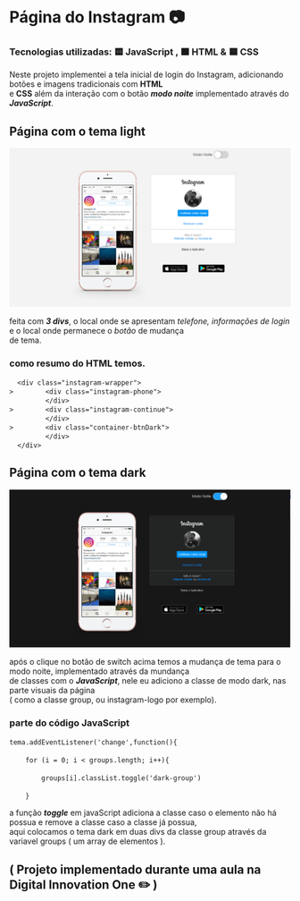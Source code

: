 # Página do Instagram :camera:

### Tecnologias utilizadas: :yellow_square: JavaScript , :orange_square: HTML & :blue_square: CSS

Neste projeto implementei a tela inicial de login do Instagram, adicionando botões e imagens tradicionais com __HTML__<br> e __CSS__ além da interação com o botão __*modo noite*__ implementado através do __*JavaScript*__.

## Página com o tema light

!["light-theme"](/Instagram/Img/light-theme.png "Imagem light")

feita com __*3 divs*__, o local onde se apresentam *telefone, informações de login* e o local onde permanece o *botão* de mudança<br> de tema.

### como resumo do HTML temos.
```
  <div class="instagram-wrapper">
>        <div class="instagram-phone"> 
         </div>
>        <div class="instagram-continue">
         </div>
>        <div class="container-btnDark">
         </div>
  </div>
```

## Página com o tema dark

!["dark-theme"](/Instagram/Img/dark-theme.png "Imagem dark")

após o clique no botão de switch acima temos a mudança de tema para o modo noite, implementado através da mundança<br> de classes com o __*JavaScript*__, nele eu adiciono a classe de modo dark, nas parte visuais da página<br> ( como a classe group, ou instagram-logo por exemplo).

### parte do código JavaScript

```
tema.addEventListener('change',function(){

    for (i = 0; i < groups.length; i++){
    
        groups[i].classList.toggle('dark-group')
        
    }

```

a função __*toggle*__ em javaScript adiciona a classe caso o elemento não há possua e remove a classe caso a classe já possua, <br> aqui colocamos o tema dark em duas divs da classe group através da variavel groups ( um array de elementos ). 

## ( Projeto implementado durante uma aula na Digital Innovation One :pencil2: ) 
